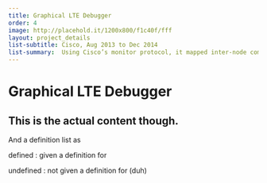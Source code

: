```yaml
---
title: Graphical LTE Debugger
order: 4
image: http://placehold.it/1200x800/f1c40f/fff
layout: project_details
list-subtitle: Cisco, Aug 2013 to Dec 2014
list-summary:  Using Cisco’s monitor protocol, it mapped inter-node communication through a network map. Delivered as a solo project.
---
```


# Graphical LTE Debugger

## This is the actual content though.

And a definition list as 

defined
: given a definition for

undefined
: not given a definition for (duh)
